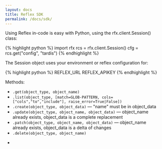 ```yaml
---
layout: docs
title: Reflex SDK
permalink: /docs/sdk/
---
```


Using Reflex in-code is easy with Python, using the rfx.client.Session() class:

{% highlight python %}
    import rfx
    rcs = rfx.client.Session()
    cfg = rcs.get("config", "tardis")
{% endhighlight %}

The Session object uses your environment or reflex configuration for:

{% highlight python %}
    REFLEX_URL
    REFLEX_APIKEY
{% endhighlight %}

Methods:

* `.get(object_type, object_name)`
* `.list(object_type, [match=GLOB-PATTERN, cols=["cols","to","include"], raise_error=True|False])`
* `.create(object_type, object_data)` &mdash; "name" must be in object_data
* `.update(object_type, object_name, object_data)` &mdash; object_name already exists, object_data is a complete replacement
* `.patch(object_type, object_name, object_data)` &mdash; object_name already exists, object_data is a delta of changes
* `.delete(object_type, object_name)`

-
